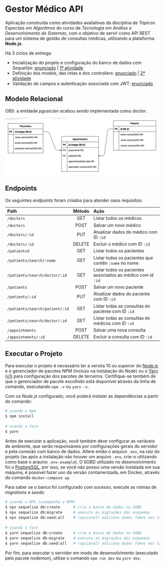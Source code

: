 # Gestor Médico API

Aplicação construída como atividades avaliativas da disciplina de *Tópicos Especiais em Algorítmos* do curso de *Tecnologia em Análise e Desenvolvimento de Sistemas*, com o objetivo de servir como API REST para um sistema de gestão de consultas médicas, utilizando a plataforma **Node.js**.

Há 3 ciclos de entrega:

- Inicialização do projeto e configuração do banco de dados com *Sequelize*: [enunciado](https://github.com/matteizera/Gestor-Medico/blob/main/Atividade%2002%20-%20Criando%20Migrations%20e%20Seeders.pdf) | [1ª atividade](https://github.com/matteizera/Gestor-Medico/releases/tag/Entrega-2)
- Definição dos *models*, das rotas e dos *controllers*: [enunciado](https://github.com/matteizera/Gestor-Medico/blob/main/Atividade%2003%20-%20MVC.pdf) | [2ª atividade](https://github.com/matteizera/Gestor-Medico/releases/tag/Entrega-3)
- Validação de campos e autenticação associada com JWT: [enunciado](https://github.com/matteizera/Gestor-Medico/blob/main/Atividade%2004%20-%20Middleware.pdf) <!-- | [3ª atividade](https://github.com/matteizera/Gestor-Medico/releases/tag/Entrega-4) -->

## Modelo Relacional

OBS: a entidade *pgusician* acabou sendo implementada como *doctor*.

![Diagrama relacional da aplicação](./.github/relational.png)

## Endpoints

Os seguintes *endpoints* foram criados para atender oaos requisitos:

| Path                           | Método | Ação                                                        |
|:-------------------------------|:------:|:------------------------------------------------------------|
| `/doctors`                     | GET    | Listar todos os médicos                                     |
| `/doctors`                     | POST   | Salvar um novo médico                                       |
| `/doctors/:id`                 | PUT    | Atualizar dados do médico com ID `:id`                      |
| `/doctors/:id`                 | DELETE | Excluir o médico com ID `:id`                               |
| `/patientsd`                   | GET    | Listar todos os pacientes                                   |
| `/patients/search/:name`       | GET    | Listar todos os pacientes que contên `:name` no nome        |
| `/patients/search/doctor/:id`  | GET    | Listar todos os pacientes associados ao médico com id `:id` |
| `/patients`                    | POST   | Salvar um novo paciente                                     |
| `/patients/:id`                | PUT    | Atualizar dados do paciente com ID `:id`                    |
| `/patients/search/patient/:id` | GET    | Listar todas as consultas do paciente com ID `:id`          |
| `/patients/search/doctor/:id`  | GET    | Listar todas as consultas do médicos com ID `:id`           |
| `/appointments`                | POST   | Salvar uma nova consulta                                    |
| `/appointments/:id`            | DELETE | Excluir a consulta com ID `:id`                             |

## Executar o Projeto

Para executar o projeto é necessário ter a versõa 10 ou superior do [Node.js](https://nodejs.org/en/) e o gerenciador de pacotes NPM (incluso na instalação do *Node*) ou o [Yarn (v1)](https://yarnpkg.com/) para configuração dos pacotes de terceiros. Certifique-se também de que o gerenciador de pacote escolhido está disponível através da linha de comando, executando `npm -v` ou `yarn -v`.

Com os *Node.js* configurado, você poderá instalar as dependências a partir do comando:

```bash
# usando o Npm
$ npm install

# usando o Yarn
$ yarn
```

Antes de executar a aplicação, você também deve configurar as variáveis de ambiente, que serão responsáveis por configurações gerais do servidor e pela conexão com banco de dados. Altere então o arquivo `.env`, na raíz do projeto (se após a instalação não houver um arquivo `.env`, crie-o utilizando como base o arquivo `.env.example`). O SGBD utilizado no desenvolvimento foi o [PostgreSQL](https://www.postgresql.org/), por isso, se você não possui uma versão instalada em sua máquina, é possível fazer uso da versão containerizada, em Docker, através do comando `docker-compose up`.

Para saber se o banco foi configurado com sucesso, execute as rotinas de *migrations* e *seeds*:

```bash
# usando o NPX (acompanha o NPM)
$ npx sequelize db:create      # cria o banco de dados no SGBD
$ npx sequelize db:migrate     # executa as migrações dos esquemas
$ npx sequelize db:seed:all    # (opcional) adiciona dados fakes nas tabelas

# usando o Yarn
$ yarn sequelize db:create     # cria o banco de dados no SGBD
$ yarn sequelize db:migrate    # executa as migrações dos esquemas
$ yarn sequelize db:seed:all   # (opcional) adiciona dados fakes nas tabelas
```

Por fim, para executar o servidor em modo de desenvolvimento (executado pelo pacote *nodemon*), utilize o comando `npm run dev` ou `yarn dev`.
